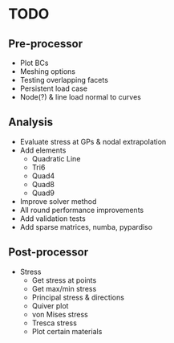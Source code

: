 # TODO

## Pre-processor

- Plot BCs
- Meshing options
- Testing overlapping facets
- Persistent load case
- Node(?) & line load normal to curves

## Analysis

- Evaluate stress at GPs & nodal extrapolation
- Add elements
  - Quadratic Line
  - Tri6
  - Quad4
  - Quad8
  - Quad9
- Improve solver method
- All round performance improvements
- Add validation tests
- Add sparse matrices, numba, pypardiso

## Post-processor

- Stress
  - Get stress at points
  - Get max/min stress
  - Principal stress & directions
  - Quiver plot
  - von Mises stress
  - Tresca stress
  - Plot certain materials
